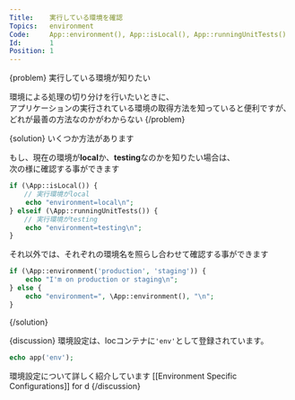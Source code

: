 ```yaml
---
Title:    実行している環境を確認
Topics:   environment
Code:     App::environment(), App::isLocal(), App::runningUnitTests()
Id:       1
Position: 1
---
```


{problem}
実行している環境が知りたい

環境による処理の切り分けを行いたいときに、  
アプリケーションの実行されている環境の取得方法を知っていると便利ですが、  
どれが最善の方法なのかがわからない
{/problem}

{solution}
いくつか方法があります

もし、現在の環境が**local**か、**testing**なのかを知りたい場合は、  
次の様に確認する事ができます  
```php
if (\App::isLocal()) {  
  　// 実行環境がlocal
    echo "environment=local\n";
} elseif (\App::runningUnitTests()) {
  　// 実行環境がtesting
    echo "environment=testing\n";
}
```

それ以外では、それぞれの環境名を照らし合わせて確認する事ができます
```php
if (\App::environment('production', 'staging')) {
    echo "I'm on production or staging\n";
} else {
    echo "environment=", \App::environment(), "\n";
}
```
{/solution}

{discussion}
環境設定は、Iocコンテナに`'env'`として登録されています。

```php
echo app('env');
```

環境設定について詳しく紹介しています [[Environment Specific Configurations]] for d
{/discussion}
